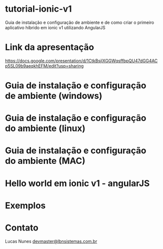 # tutorial-ionic-v1
Guia de instalação e configuração de ambiente e de como criar o primeiro aplicativo híbrido em ionic v1 utilizando AngularJS
# Link da apresentação 
https://docs.google.com/presentation/d/1CtkBsjlXGGWqsffbpQU47dGG4ACp5SL09b9aeqkhEFM/edit?usp=sharing
# Guia de instalação e configuração de ambiente (windows)
# Guia de instalação e configuração do ambiente (linux)
# Guia de instalação e configuração do ambiente (MAC)
# Hello world em ionic v1 - angularJS
# Exemplos
# Contato
Lucas Nunes <devmaster@lbnsistemas.com.br>

